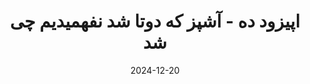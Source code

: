 ---
title: اپیزود ده - آشپز که دوتا شد نفهمیدیم چی شد
description: در این اپیزود به روایت ساده ای از اجرای موازی و تفاوت آن با اجرای همزمان پرداختیم
trademarks:
  - <p><a href="https://blog.algomaster.io/p/concurrency-vs-parallelism" target="_blank" rel="noopener noreferer nofollow">Concurrency vs Parallelism |‌ They are NOT the same</a></p>
  - piano-ready-for-loop-89011 Sound Effect by <a href="https://pixabay.com/users/freesound_community-46691455/?utm_source=link-attribution&utm_medium=referral&utm_campaign=music&utm_content=89011">freesound_community</a> from <a href="https://pixabay.com//?utm_source=link-attribution&utm_medium=referral&utm_campaign=music&utm_content=89011">Pixabay</a>
  - marie-louise-janneman-acoustic-piano-loop-190241 Sound Effect by <a href="https://pixabay.com/users/mleckert82-6606463/?utm_source=link-attribution&utm_medium=referral&utm_campaign=music&utm_content=190241">Marie-Louise Janneman</a> from <a href="https://pixabay.com/sound-effects//?utm_source=link-attribution&utm_medium=referral&utm_campaign=music&utm_content=190241">Pixabay</a>
url: https://podcast.sadeghmohebbi.ir/episods/nb-ep10_mixdown.mp3
content_length: 10291951
duration: 427
date: 2024-12-20
---